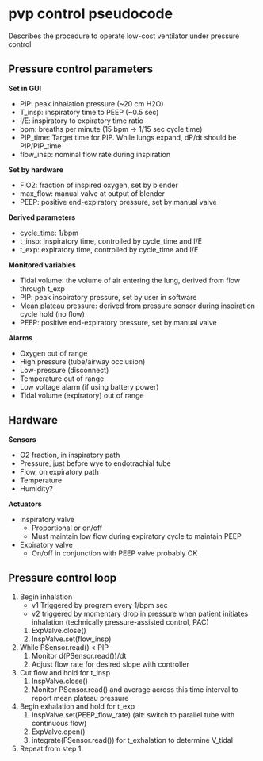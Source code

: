# pvp control pseudocode
Describes the procedure to operate low-cost ventilator under pressure control

## Pressure control parameters
**Set in GUI**
- PIP: peak inhalation pressure (~20 cm H2O)
- T_insp: inspiratory time to PEEP (~0.5 sec)
- I/E: inspiratory to expiratory time ratio
- bpm: breaths per minute (15 bpm -> 1/15 sec cycle time)
- PIP_time: Target time for PIP. While lungs expand, dP/dt should be PIP/PIP_time
- flow_insp: nominal flow rate during inspiration

**Set by hardware**
- FiO2: fraction of inspired oxygen, set by blender
- max_flow: manual valve at output of blender
- PEEP: positive end-expiratory pressure, set by manual valve

**Derived parameters**
- cycle_time: 1/bpm
- t_insp: inspiratory time, controlled by cycle_time and I/E
- t_exp: expiratory time, controlled by cycle_time and I/E

**Monitored variables**
- Tidal volume: the volume of air entering the lung, derived from flow through t_exp
- PIP: peak inspiratory pressure, set by user in software
- Mean plateau pressure: derived from pressure sensor during inspiration cycle hold (no flow)
- PEEP: positive end-expiratory pressure, set by manual valve

**Alarms**
- Oxygen out of range
- High pressure (tube/airway occlusion)
- Low-pressure (disconnect)
- Temperature out of range 
- Low voltage alarm (if using battery power)
- Tidal volume (expiratory) out of range

## Hardware
**Sensors**
- O2 fraction, in inspiratory path
- Pressure, just before wye to endotrachial tube
- Flow, on expiratory path
- Temperature
- Humidity?

**Actuators**
- Inspiratory valve
    - Proportional or on/off
    - Must maintain low flow during expiratory cycle to maintain PEEP
- Expiratory valve
    - On/off in conjunction with PEEP valve probably OK

## Pressure control loop
1. Begin inhalation
    - v1 Triggered by program every 1/bpm sec
    - v2 triggered by momentary drop in pressure when patient initiates inhalation (technically pressure-assisted control, PAC)
    1. ExpValve.close()
    2. InspValve.set(flow_insp)
2. While PSensor.read() < PIP
    1. Monitor d(PSensor.read())/dt
    2. Adjust flow rate for desired slope with controller
4. Cut flow and hold for t_insp
    1. InspValve.close()
    2. Monitor PSensor.read() and average across this time interval to report mean plateau pressure
5. Begin exhalation and hold for t_exp
    1. InspValve.set(PEEP_flow_rate) (alt: switch to parallel tube with continuous flow)
    2. ExpValve.open()
    3. integrate(FSensor.read()) for t_exhalation to determine V_tidal
6. Repeat from step 1.

